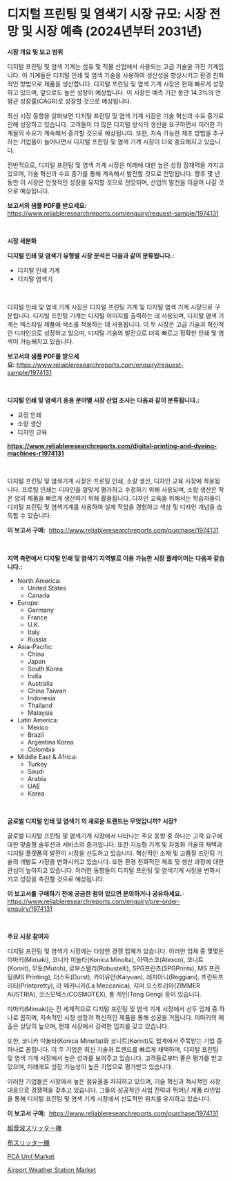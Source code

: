 <p><h1>디지털 프린팅 및 염색기 시장 규모: 시장 전망 및 시장 예측 (2024년부터 2031년)</h1></p><p><strong>시장 개요 및 보고 범위</strong></p>
<p><p>디지털 프린팅 및 염색 기계는 섬유 및 직물 산업에서 사용되는 고급 기술을 가진 기계입니다. 이 기계들은 디지털 인쇄 및 염색 기술을 사용하여 생산성을 향상시키고 환경 친화적인 방법으로 제품을 생산합니다. 디지털 프린팅 및 염색 기계 시장은 현재 빠르게 성장하고 있으며, 앞으로도 높은 성장이 예상됩니다. 이 시장은 예측 기간 동안 14.3%의 연평균 성장률(CAGR)로 성장할 것으로 예상됩니다.</p><p>최신 시장 동향을 살펴보면 디지털 프린팅 및 염색 기계 시장은 기술 혁신과 수요 증가로 인해 성장하고 있습니다. 고객들이 더 많은 디지털 방식의 생산을 요구하면서 이러한 기계들의 수요가 계속해서 증가할 것으로 예상됩니다. 또한, 지속 가능한 제조 방법을 추구하는 기업들이 늘어나면서 디지털 프린팅 및 염색 기계 시장이 더욱 중요해지고 있습니다.</p><p>전반적으로, 디지털 프린팅 및 염색 기계 시장은 미래에 대한 높은 성장 잠재력을 가지고 있으며, 기술 혁신과 수요 증가를 통해 계속해서 발전할 것으로 전망됩니다. 향후 몇 년 동안 이 시장은 안정적인 성장을 유지할 것으로 전망되며, 산업의 발전을 이끌어 나갈 것으로 예상됩니다.</p></p>
<p><strong>보고서의 샘플 PDF를 받으세요:</strong> <a href="https://www.reliableresearchreports.com/enquiry/request-sample/1974131">https://www.reliableresearchreports.com/enquiry/request-sample/1974131</a></p>
<p>&nbsp;</p>
<p><strong>시장 세분화</strong></p>
<p><strong>디지털 인쇄 및 염색기 유형별 시장 분석은 다음과 같이 분류됩니다.:</strong></p>
<p><ul><li>디지털 인쇄 기계</li><li>디지털 염색기</li></ul></p>
<p>&nbsp;</p>
<p><p>디지털 인쇄 및 염색 기계 시장은 디지털 프린팅 기계 및 디지털 염색 기계 시장으로 구분됩니다. 디지털 프린팅 기계는 디지털 이미지를 출력하는 데 사용되며, 디지털 염색 기계는 텍스타일 제품에 색소를 적용하는 데 사용됩니다. 이 두 시장은 고급 기술과 혁신적인 디자인으로 성장하고 있으며, 디지털 기술의 발전으로 더욱 빠르고 정확한 인쇄 및 염색이 가능해지고 있습니다.</p></p>
<p><strong>보고서의 샘플 PDF를 받으세요:</strong>&nbsp;<a href="https://www.reliableresearchreports.com/enquiry/request-sample/1974131">https://www.reliableresearchreports.com/enquiry/request-sample/1974131</a></p>
<p>&nbsp;</p>
<p><strong> 디지털 인쇄 및 염색기 응용 분야별 시장 산업 조사는 다음과 같이 분류됩니다.:</strong></p>
<p><ul><li>교정 인쇄</li><li>소량 생산</li><li>디자인 교육</li></ul></p>
<p><strong><a href="https://www.reliableresearchreports.com/digital-printing-and-dyeing-machines-r1974131">https://www.reliableresearchreports.com/digital-printing-and-dyeing-machines-r1974131</a></strong></p>
<p>&nbsp;</p>
<p><p>디지털 프린팅 및 염색기계 시장은 프로팅 인쇄, 소량 생산, 디자인 교육 시장에 적용됩니다. 프로팅 인쇄는 디자인을 알맞게 평가하고 수정하기 위해 사용되며, 소량 생산은 작은 양의 제품을 빠르게 생산하기 위해 활용됩니다. 디자인 교육을 위해서는 학습자들이 디지털 프린팅 및 염색기계를 사용하여 실제 작업을 경험하고 색상 및 디자인 개념을 습득할 수 있습니다.</p></p>
<p><strong>이 보고서 구매:</strong>&nbsp; <a href="https://www.reliableresearchreports.com/purchase/1974131">https://www.reliableresearchreports.com/purchase/1974131</a></p>
<p>&nbsp;</p>
<p><strong>지역 측면에서 디지털 인쇄 및 염색기 지역별로 이용 가능한 시장 플레이어는 다음과 같습니다.:</strong></p>
<p><ul>
    <li>
        North America:
        <ul>
            <li>United States</li>
            <li>Canada</li>
        </ul>
    </li>
    <li>
        Europe:
        <ul>
            <li>Germany</li>
            <li>France</li>
            <li>U.K.</li>
            <li>Italy</li>
            <li>Russia</li>
        </ul>
    </li>
    <li>
        Asia-Pacific:
        <ul>
            <li>China</li>
            <li>Japan</li>
            <li>South Korea</li>
            <li>India</li>
            <li>Australia</li>
            <li>China Taiwan</li>
            <li>Indonesia</li>
            <li>Thailand</li>
            <li>Malaysia</li>
        </ul>
    </li>
    <li>
        Latin America:
        <ul>
            <li>Mexico</li>
            <li>Brazil</li>
            <li>Argentina Korea</li>
            <li>Colombia</li>
        </ul>
    </li>
    <li>
        Middle East & Africa:
        <ul>
            <li>Turkey</li>
            <li>Saudi</li>
            <li>Arabia</li>
            <li>UAE</li>
            <li>Korea</li>
        </ul>
    </li>
    </ul></p>
<p>&nbsp;</p>
<p><strong>글로벌 디지털 인쇄 및 염색기 의 새로운 트렌드는 무엇입니까? 시장?</strong></p>
<p><p>글로벌 디지털 프린팅 및 염색기계 시장에서 나타나는 주요 동향 중 하나는 고객 요구에 대한 맞춤형 솔루션과 서비스의 증가입니다. 또한 지능형 기계 및 자동화 기술의 채택과 디지털 플랫폼의 발전이 시장을 선도하고 있습니다. 혁신적인 소재 및 고품질 프린팅 기술의 개발도 시장을 변화시키고 있습니다. 또한 환경 친화적인 제조 및 생산 과정에 대한 관심이 높아지고 있습니다. 이러한 동향들이 디지털 프린팅 및 염색기계 시장을 변화시키고 성장을 촉진할 것으로 예상됩니다.</p></p>
<p><strong>이 보고서를 구매하기 전에 궁금한 점이 있으면 문의하거나 공유하세요.</strong>- <a href="https://www.reliableresearchreports.com/enquiry/pre-order-enquiry/1974131">https://www.reliableresearchreports.com/enquiry/pre-order-enquiry/1974131</a></p>
<p>&nbsp;</p>
<p><strong>주요 시장 참여자</strong></p>
<p><p>디지털 프린팅 및 염색기 시장에는 다양한 경쟁 업체가 있습니다. 이러한 업체 중 몇몇은 미마키(Mimaki), 코니카 미놀타(Konica Minolta), 아텍스코(Atexco), 코니트(Kornit), 무토(Mutoh), 로부스텔리(Robustelli), SPG프린츠(SPGPrints), MS 프린팅(MS Printing), 더스트(Durst), 카이유안(Kaiyuan), 레지아니(Reggiani), 프린트프리티(Printpretty), 라 메카니카(La Meccanica), 지머 오스트리아(ZIMMER AUSTRIA), 코스모텍스(COSMOTEX), 통 게인(Tong Geng) 등이 있습니다.</p><p>미마키(Mimaki)는 전 세계적으로 디지털 프린팅 및 염색 기계 시장에서 선두 업체 중 하나로 꼽히며, 지속적인 시장 성장과 혁신적인 제품을 통해 성공을 거둡니다. 미마키의 매출은 상당히 높으며, 현재 시장에서 강력한 입지를 갖고 있습니다.</p><p>또한, 코니카 미놀타(Konica Minolta)와 코니트(Kornit)도 업계에서 주목받는 기업 중 하나로 꼽힙니다. 이 두 기업은 최신 기술과 트렌드를 빠르게 채택하며, 디지털 프린팅 및 염색 기계 시장에서 높은 성과를 보여주고 있습니다. 고객들로부터 좋은 평가를 받고 있으며, 미래에도 성장 가능성이 높은 기업으로 평가받고 있습니다.</p><p>이러한 기업들은 시장에서 높은 점유율을 차지하고 있으며, 기술 혁신과 적시적인 시장 대응으로 경쟁력을 갖추고 있습니다. 그들의 성공적인 사업 전략과 뛰어난 제품 라인업을 통해 디지털 프린팅 및 염색 기계 시장에서 선도적인 위치를 유지하고 있습니다.</p></p>
<p><strong>이 보고서 구매:</strong>&nbsp;&nbsp;<a href="https://www.reliableresearchreports.com/purchase/1974131">https://www.reliableresearchreports.com/purchase/1974131</a></p>
<p><p><a href="https://github.com/marbadji/Market-Research-Report-List-1/blob/main/800723429646.md">超音波スリッター機</a></p><p><a href="https://github.com/KaydenJohns1964/Market-Research-Report-List-1/blob/main/665163229647.md">布スリッター機</a></p><p><a href="https://github.com/josesg55/Market-Research-Report-List-2/blob/main/pca-unit-market.md">PCA Unit Market</a></p><p><a href="https://github.com/mancsybtousav/Market-Research-Report-List-2/blob/main/airport-weather-station-market.md">Airport Weather Station Market</a></p></p>